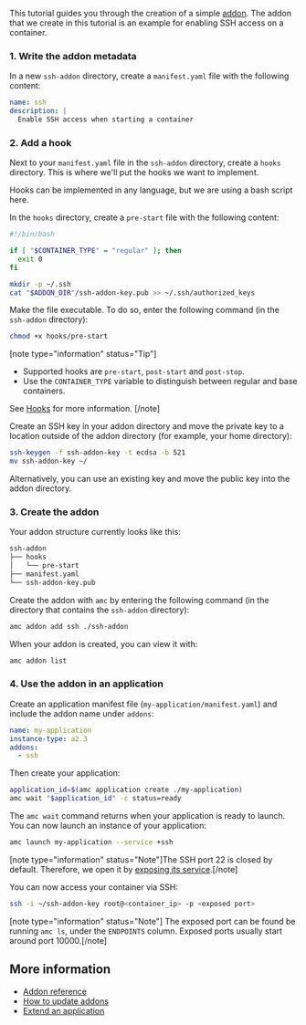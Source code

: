 This tutorial guides you through the creation of a simple [addon](https://discourse.ubuntu.com/t/managing-addons/17759). The addon that we create in this tutorial is an example for enabling SSH access on a container.

### 1. Write the addon metadata
In a new `ssh-addon` directory, create a `manifest.yaml` file with the following content:
```yaml
name: ssh
description: |
  Enable SSH access when starting a container
```

### 2. Add a hook
Next to your `manifest.yaml` file in the `ssh-addon` directory, create a `hooks` directory. This is where we'll put the hooks we want to implement.

Hooks can be implemented in any language, but we are using a bash script here.

In the `hooks` directory, create a `pre-start` file with the following content:

```bash
#!/bin/bash

if [ "$CONTAINER_TYPE" = "regular" ]; then
  exit 0
fi

mkdir -p ~/.ssh
cat "$ADDON_DIR"/ssh-addon-key.pub >> ~/.ssh/authorized_keys
```

Make the file executable. To do so, enter the following command (in the `ssh-addon` directory):
```bash
chmod +x hooks/pre-start
```

[note type="information" status="Tip"]

- Supported hooks are `pre-start`, `post-start` and `post-stop`.
- Use the `CONTAINER_TYPE` variable to distinguish between regular and base containers.

See [Hooks](https://discourse.ubuntu.com/t/hooks/28555) for more information.
[/note]

Create an SSH key in your addon directory and move the private key to a location outside of the addon directory (for example, your home directory):
```bash
ssh-keygen -f ssh-addon-key -t ecdsa -b 521
mv ssh-addon-key ~/
```
Alternatively, you can use an existing key and move the public key into the addon directory.

### 3. Create the addon
Your addon structure currently looks like this:
```bash
ssh-addon
├── hooks
│   └── pre-start
├── manifest.yaml
└── ssh-addon-key.pub
```

Create the addon with `amc` by entering the following command (in the directory that contains the `ssh-addon` directory):
```bash
amc addon add ssh ./ssh-addon
```

When your addon is created, you can view it with:
```bash
amc addon list
```

### 4. Use the addon in an application
Create an application manifest file (`my-application/manifest.yaml`) and include the addon name under `addons`:

```yaml
name: my-application
instance-type: a2.3
addons:
  - ssh
```

Then create your application:
```bash
application_id=$(amc application create ./my-application)
amc wait "$application_id" -c status=ready
```

The `amc wait` command returns when your application is ready to launch. You can now launch an instance of your application:
```bash
amc launch my-application --service +ssh
```

[note type="information" status="Note"]The SSH port 22 is closed by default. Therefore, we open it by [exposing its service](https://anbox-cloud.io/docs/howto/container/expose-services).[/note]

You can now access your container via SSH:
```bash
ssh -i ~/ssh-addon-key root@<container_ip> -p <exposed port>
```

[note type="information" status="Note"] The exposed port can be found be running `amc ls`, under the `ENDPOINTS` column. Exposed ports usually start around port 10000.[/note]

## More information

* [Addon reference](https://discourse.ubuntu.com/t/addons/25293)
* [How to update addons](https://discourse.ubuntu.com/t/update-addons/25286)
* [Extend an application](https://discourse.ubuntu.com/t/extand-an-application/28554)
